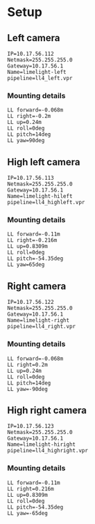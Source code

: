# Setup

## Left camera

```
IP=10.17.56.112
Netmask=255.255.255.0
Gateway=10.17.56.1
Name=limelight-left
pipeline=ll4_left.vpr
```

### Mounting details

```
LL forward=-0.068m
LL right=-0.2m
LL up=0.24m
LL roll=0deg
LL pitch=14deg
LL yaw=90deg
```

## High left camera

```
IP=10.17.56.113
Netmask=255.255.255.0
Gateway=10.17.56.1
Name=limelight-hileft
pipeline=ll4_highleft.vpr
```

### Mounting details

```
LL forward=-0.11m
LL right=-0.216m
LL up=0.8309m
LL roll=0deg
LL pitch=-54.35deg
LL yaw=65deg
```

## Right camera

```
IP=10.17.56.122
Netmask=255.255.255.0
Gateway=10.17.56.1
Name=limelight-right
pipeline=ll4_right.vpr
```

### Mounting details

```
LL forward=-0.068m
LL right=0.2m
LL up=0.24m
LL roll=0deg
LL pitch=14deg
LL yaw=-90deg
```

## High right camera

```
IP=10.17.56.123
Netmask=255.255.255.0
Gateway=10.17.56.1
Name=limelight-hiright
pipeline=ll4_highright.vpr
```

### Mounting details

```
LL forward=-0.11m
LL right=0.216m
LL up=0.8309m
LL roll=0deg
LL pitch=-54.35deg
LL yaw=-65deg
```
